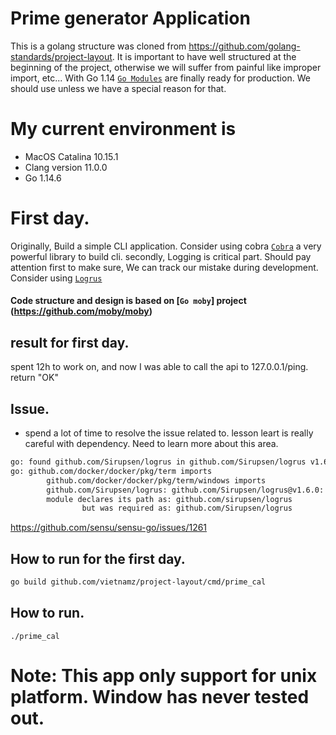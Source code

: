 # Prime generator Application

This is a golang structure was cloned from https://github.com/golang-standards/project-layout. It is important to have well structured at the beginning of the project, otherwise we will  suffer from painful like improper import, etc... 
With Go 1.14 [`Go Modules`](https://github.com/golang/go/wiki/Modules) are finally ready for production. We should use unless we have a special reason for that.
# My current environment is
* MacOS Catalina 10.15.1
* Clang version 11.0.0
* Go 1.14.6

# First day.

Originally, Build a simple CLI application. Consider using cobra [`Cobra`](https://github.com/spf13/cobra) a very powerful library to build cli.
secondly, Logging is critical part. Should pay attention first to make sure, We can track our mistake during development. Consider using [`Logrus`](https://github.com/sirupsen/logrus)

#### Code structure and design is based on [`Go moby`] project (https://github.com/moby/moby)
## result for first day.
spent 12h to work on, and now I was able to call the api to 127.0.0.1/ping. return "OK"

## Issue.
* spend a lot of time to resolve the issue related to. lesson leart is really careful with dependency. Need to learn more about this area.

```bash
go: found github.com/Sirupsen/logrus in github.com/Sirupsen/logrus v1.6.0
go: github.com/docker/docker/pkg/term imports
        github.com/docker/docker/pkg/term/windows imports
        github.com/Sirupsen/logrus: github.com/Sirupsen/logrus@v1.6.0: parsing go.mod:
        module declares its path as: github.com/sirupsen/logrus
                but was required as: github.com/Sirupsen/logrus
```

https://github.com/sensu/sensu-go/issues/1261





## How to run for the first day.
```bash
go build github.com/vietnamz/project-layout/cmd/prime_cal
```

## How to run.
```mysql based
./prime_cal
```

# Note: This app only support for unix platform. Window has never tested out.